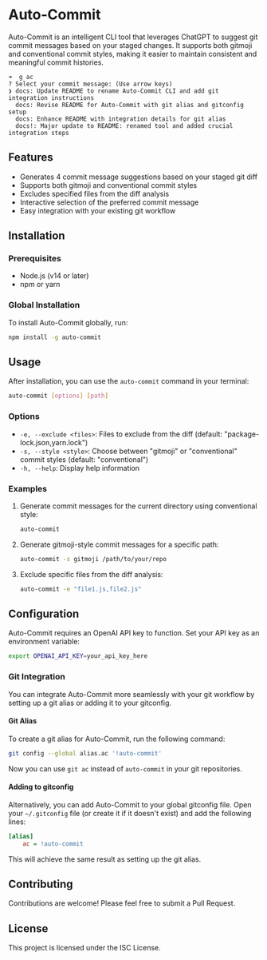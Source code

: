 # Auto-Commit

Auto-Commit is an intelligent CLI tool that leverages ChatGPT to suggest git commit messages based on your staged changes. It supports both gitmoji and conventional commit styles, making it easier to maintain consistent and meaningful commit histories.

```
➜  g ac
? Select your commit message: (Use arrow keys)
❯ docs: Update README to rename Auto-Commit CLI and add git integration instructions
  docs: Revise README for Auto-Commit with git alias and gitconfig setup
  docs: Enhance README with integration details for git alias
  docs!: Major update to README: renamed tool and added crucial integration steps
```

## Features

- Generates 4 commit message suggestions based on your staged git diff
- Supports both gitmoji and conventional commit styles
- Excludes specified files from the diff analysis
- Interactive selection of the preferred commit message
- Easy integration with your existing git workflow

## Installation

### Prerequisites

- Node.js (v14 or later)
- npm or yarn

### Global Installation

To install Auto-Commit globally, run:

```bash
npm install -g auto-commit
```

## Usage

After installation, you can use the `auto-commit` command in your terminal:

```bash
auto-commit [options] [path]
```

### Options

- `-e, --exclude <files>`: Files to exclude from the diff (default: "package-lock.json,yarn.lock")
- `-s, --style <style>`: Choose between "gitmoji" or "conventional" commit styles (default: "conventional")
- `-h, --help`: Display help information

### Examples

1. Generate commit messages for the current directory using conventional style:

   ```bash
   auto-commit
   ```

2. Generate gitmoji-style commit messages for a specific path:

   ```bash
   auto-commit -s gitmoji /path/to/your/repo
   ```

3. Exclude specific files from the diff analysis:
   ```bash
   auto-commit -e "file1.js,file2.js"
   ```

## Configuration

Auto-Commit requires an OpenAI API key to function. Set your API key as an environment variable:

```bash
export OPENAI_API_KEY=your_api_key_here
```

### Git Integration

You can integrate Auto-Commit more seamlessly with your git workflow by setting up a git alias or adding it to your gitconfig.

#### Git Alias

To create a git alias for Auto-Commit, run the following command:

```bash
git config --global alias.ac '!auto-commit'
```

Now you can use `git ac` instead of `auto-commit` in your git repositories.

#### Adding to gitconfig

Alternatively, you can add Auto-Commit to your global gitconfig file. Open your `~/.gitconfig` file (or create it if it doesn't exist) and add the following lines:

```ini
[alias]
    ac = !auto-commit
```

This will achieve the same result as setting up the git alias.

## Contributing

Contributions are welcome! Please feel free to submit a Pull Request.

## License

This project is licensed under the ISC License.
